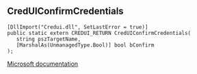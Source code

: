 ## CredUIConfirmCredentials

```
[DllImport("Credui.dll", SetLastError = true)]
public static extern CREDUI_RETURN CredUIConfirmCredentials(
   string pszTargetName,
   [MarshalAs(UnmanagedType.Bool)] bool bConfirm
);
```

[Microsoft documentation](https://docs.microsoft.com/en-us/windows/win32/api/credui/nf-credui-creduiconfirmcredentials)
